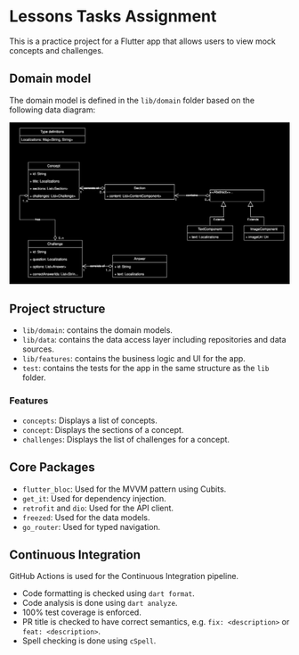 # Lessons Tasks Assignment
This is a practice project for a Flutter app that allows users to view mock concepts and challenges.

## Domain model
The domain model is defined in the `lib/domain` folder based on the following data diagram:

![Data diagram](./data-diagram.svg)

## Project structure
- `lib/domain`: contains the domain models.
- `lib/data`: contains the data access layer including repositories and data sources.
- `lib/features`: contains the business logic and UI for the app.
- `test`: contains the tests for the app in the same structure as the `lib` folder.

### Features
- `concepts`: Displays a list of concepts.
- `concept`: Displays the sections of a concept.
- `challenges`: Displays the list of challenges for a concept.

## Core Packages
- `flutter_bloc`: Used for the MVVM pattern using Cubits.
- `get_it`: Used for dependency injection.
- `retrofit` and `dio`: Used for the API client.
- `freezed`: Used for the data models.
- `go_router`: Used for typed navigation.

## Continuous Integration
GitHub Actions is used for the Continuous Integration pipeline.
- Code formatting is checked using `dart format`.
- Code analysis is done using `dart analyze`.
- 100% test coverage is enforced.
- PR title is checked to have correct semantics, e.g. `fix: <description>` or `feat: <description>`.
- Spell checking is done using `cSpell`.
